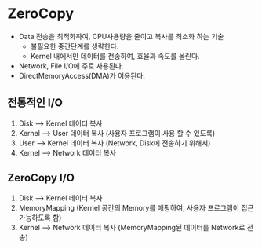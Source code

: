 # ZeroCopy
- Data 전송을 최적화하여, CPU사용량을 줄이고 복사를 최소화 하는 기술
  - 불필요한 중간단계를 생략한다.
  - Kernel 내에서만 데이터를 전송하여, 효율과 속도를 올린다.
- Network, File I/O에 주로 사용된다.
- DirectMemoryAccess(DMA)가 이용된다.

## 전통적인 I/O
1. Disk --> Kernel 데이터 복사
2. Kernel --> User 데이터 복사 (사용자 프로그램이 사용 할 수 있도록)
3. User --> Kernel 데이터 복사 (Network, Disk에 전송하기 위해서)
4. Kernel --> Network 데이터 복사 

## ZeroCopy I/O
1. Disk --> Kernel 데이터 복사
2. MemoryMapping (Kernel 공간의 Memory를 매핑하여, 사용자 프로그램이 접근 가능하도록 함)
3. Kernel --> Network 데이터 복사 (MemoryMapping된 데이터를 Network로 전송)